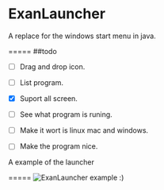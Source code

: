 # ExanLauncher 
A replace for the windows start menu in java.

=====
##todo

- [ ] Drag and drop icon.
- [ ] List program.
- [x] Suport all screen.
- [ ] See what program is runing.
- [ ] Make it wort is linux mac and windows.
- [ ] Make the program nice.


A example of the launcher

=====
![ExanLauncher example](https://puu.sh/qmjnV/406f82a2c5.gif)
:)
